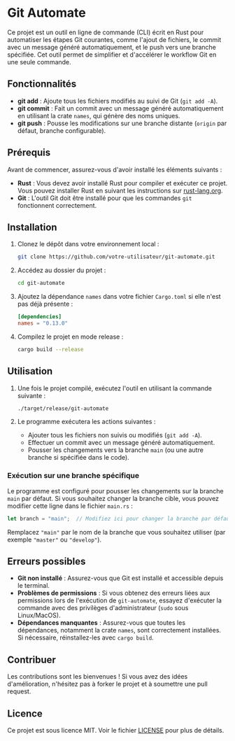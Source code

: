 
# Git Automate

Ce projet est un outil en ligne de commande (CLI) écrit en Rust pour automatiser les étapes Git courantes, comme l'ajout de fichiers, le commit avec un message généré automatiquement, et le push vers une branche spécifiée. Cet outil permet de simplifier et d'accélérer le workflow Git en une seule commande.

## Fonctionnalités

- **git add** : Ajoute tous les fichiers modifiés au suivi de Git (`git add -A`).
- **git commit** : Fait un commit avec un message généré automatiquement en utilisant la crate `names`, qui génère des noms uniques.
- **git push** : Pousse les modifications sur une branche distante (`origin` par défaut, branche configurable).

## Prérequis

Avant de commencer, assurez-vous d'avoir installé les éléments suivants :

- **Rust** : Vous devez avoir installé Rust pour compiler et exécuter ce projet. Vous pouvez installer Rust en suivant les instructions sur [rust-lang.org](https://www.rust-lang.org/tools/install).
- **Git** : L'outil Git doit être installé pour que les commandes `git` fonctionnent correctement.

## Installation

1. Clonez le dépôt dans votre environnement local :

   ```bash
   git clone https://github.com/votre-utilisateur/git-automate.git
   ```

2. Accédez au dossier du projet :

   ```bash
   cd git-automate
   ```

3. Ajoutez la dépendance `names` dans votre fichier `Cargo.toml` si elle n'est pas déjà présente :

   ```toml
   [dependencies]
   names = "0.13.0"
   ```

4. Compilez le projet en mode release :

   ```bash
   cargo build --release
   ```

## Utilisation

1. Une fois le projet compilé, exécutez l'outil en utilisant la commande suivante :

   ```bash
   ./target/release/git-automate
   ```

2. Le programme exécutera les actions suivantes :

   - Ajouter tous les fichiers non suivis ou modifiés (`git add -A`).
   - Effectuer un commit avec un message généré automatiquement.
   - Pousser les changements vers la branche `main` (ou une autre branche si spécifiée dans le code).

### Exécution sur une branche spécifique

Le programme est configuré pour pousser les changements sur la branche `main` par défaut. Si vous souhaitez changer la branche cible, vous pouvez modifier cette ligne dans le fichier `main.rs` :

```rust
let branch = "main";  // Modifiez ici pour changer la branche par défaut
```

Remplacez `"main"` par le nom de la branche que vous souhaitez utiliser (par exemple `"master"` ou `"develop"`).

## Erreurs possibles

- **Git non installé** : Assurez-vous que Git est installé et accessible depuis le terminal.
- **Problèmes de permissions** : Si vous obtenez des erreurs liées aux permissions lors de l'exécution de `git-automate`, essayez d'exécuter la commande avec des privilèges d'administrateur (`sudo` sous Linux/MacOS).
- **Dépendances manquantes** : Assurez-vous que toutes les dépendances, notamment la crate `names`, sont correctement installées. Si nécessaire, réinstallez-les avec `cargo build`.

## Contribuer

Les contributions sont les bienvenues ! Si vous avez des idées d'amélioration, n'hésitez pas à forker le projet et à soumettre une pull request.

## Licence

Ce projet est sous licence MIT. Voir le fichier [LICENSE](LICENSE) pour plus de détails.
